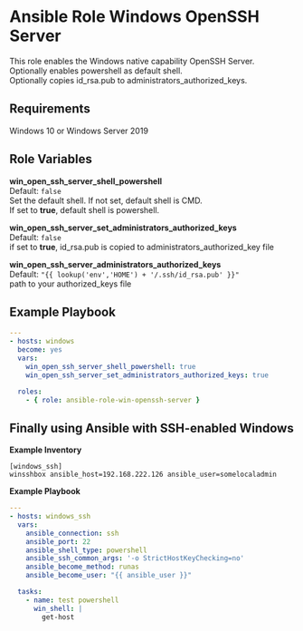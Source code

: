 Ansible Role Windows OpenSSH Server
=========

This role enables the Windows native capability OpenSSH Server.  
Optionally enables powershell as default shell.  
Optionally copies id_rsa.pub to administrators_authorized_keys.

Requirements
------------

Windows 10 or Windows Server 2019

Role Variables
--------------
**win_open_ssh_server_shell_powershell**   
Default: `false`  
Set the default shell. If not set, default shell is CMD.   
If set to **true**, default shell is powershell.  

**win_open_ssh_server_set_administrators_authorized_keys**   
Default: `false`    
if set to **true**, id_rsa.pub is copied to administrators_authorized_key file  

**win_open_ssh_server_administrators_authorized_keys**   
Default: `"{{ lookup('env','HOME') + '/.ssh/id_rsa.pub' }}"`  
path to your authorized_keys file


Example Playbook
----------------

```yaml
---
- hosts: windows
  become: yes
  vars:
    win_open_ssh_server_shell_powershell: true
    win_open_ssh_server_set_administrators_authorized_keys: true

  roles:
    - { role: ansible-role-win-openssh-server }
```

Finally using Ansible with SSH-enabled Windows
---------------------------------------
**Example Inventory**

```
[windows_ssh]
winsshbox ansible_host=192.168.222.126 ansible_user=somelocaladmin
```

**Example Playbook**

```yaml
---
- hosts: windows_ssh
  vars:
    ansible_connection: ssh
    ansible_port: 22    
    ansible_shell_type: powershell
    ansible_ssh_common_args: '-o StrictHostKeyChecking=no'
    ansible_become_method: runas
    ansible_become_user: "{{ ansible_user }}"

  tasks:
    - name: test powershell
      win_shell: |
        get-host
```
